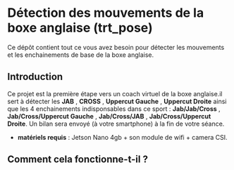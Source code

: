 # Détection des mouvements de la boxe anglaise (trt_pose)
Ce dépôt contient tout ce vous avez besoin pour détecter les mouvements et les enchainements de base de la boxe anglaise.

## Introduction
Ce projet est la première étape vers un coach virtuel de la boxe anglaise.il sert à détecter les **JAB** , **CROSS** , **Uppercut Gauche** , **Uppercut Droite** ainsi que les 4 enchainements indisponsables dans ce sport : **Jab/Jab/Cross** , **Jab/Cross/Uppercut Gauche** , **Jab/Cross/JAB** , **Jab/Cross/Uppercut Droite**. Un bilan sera envoyé (à votre smartphone) à la fin de votre séance. 
- **matériels requis** : Jetson Nano 4gb + son module de wifi + camera CSI.
## Comment cela fonctionne-t-il ?
